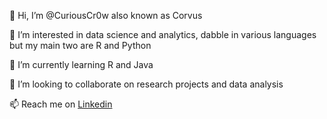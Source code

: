 👋 Hi, I’m @CuriousCr0w also known as Corvus

👀 I’m interested in data science and analytics, dabble in various languages but my main two are R and Python

🌱 I’m currently learning R and Java

💞️ I’m looking to collaborate on research projects and data analysis

📫 Reach me on [Linkedin](https://www.linkedin.com/in/corvus-wright-740723214/)<br>




